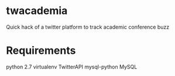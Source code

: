 # twacademia
Quick hack of a twitter platform to track academic conference buzz

# Requirements
python 2.7
virtualenv
TwitterAPI
mysql-python
MySQL
